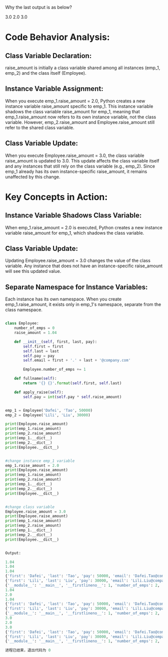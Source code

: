 Why the last output is as below?

3.0
2.0
3.0

# Code Behavior Analysis:

## Class Variable Declaration:

raise_amount is initially a class variable shared among all instances (emp_1, emp_2) and the class itself (Employee).

## Instance Variable Assignment:

When you execute emp_1.raise_amount = 2.0, Python creates a new instance variable raise_amount specific to emp_1.
This instance variable shadows the class variable raise_amount for emp_1, meaning that emp_1.raise_amount now refers to its own instance variable, not the class variable.
However, emp_2.raise_amount and Employee.raise_amount still refer to the shared class variable.

## Class Variable Update:

When you execute Employee.raise_amount = 3.0, the class variable raise_amount is updated to 3.0.
This update affects the class variable itself and any instances that still rely on the class variable (e.g., emp_2).
Since emp_1 already has its own instance-specific raise_amount, it remains unaffected by this change.

# Key Concepts in Action:
## Instance Variable Shadows Class Variable:

When emp_1.raise_amount = 2.0 is executed, Python creates a new instance variable raise_amount for emp_1, which shadows the class variable.
## Class Variable Update:

Updating Employee.raise_amount = 3.0 changes the value of the class variable.
Any instance that does not have an instance-specific raise_amount will see this updated value.

## Separate Namespace for Instance Variables:

Each instance has its own namespace. When you create emp_1.raise_amount, it exists only in emp_1's namespace, separate from the class namespace.

```python

class Employee:
    number_of_emps = 0
    raise_amount = 1.04

    def __init__(self, first, last, pay):
        self.first = first
        self.last = last
        self.pay = pay
        self.email = first + '.' + last + '@company.com'

        Employee.number_of_emps += 1

    def fullname(self):
        return '{} {}'.format(self.first, self.last)

    def apply_raise(self):
        self.pay = int(self.pay * self.raise_amount)


emp_1 = Employee('Dafei', 'Tao', 50000)
emp_2 = Employee('Lili', 'Liu', 30000)

print(Employee.raise_amount)
print(emp_1.raise_amount)
print(emp_2.raise_amount)
print(emp_1.__dict__)
print(emp_2.__dict__)
print(Employee.__dict__)


#change instance emp_1 variable
emp_1.raise_amount = 2.0
print(Employee.raise_amount)
print(emp_1.raise_amount)
print(emp_2.raise_amount)
print(emp_1.__dict__)
print(emp_2.__dict__)
print(Employee.__dict__)


#change class variable
Employee.raise_amount = 3.0
print(Employee.raise_amount)
print(emp_1.raise_amount)
print(emp_2.raise_amount)
print(emp_1.__dict__)
print(emp_2.__dict__)
print(Employee.__dict__)


Output:

1.04
1.04
1.04
{'first': 'Dafei', 'last': 'Tao', 'pay': 50000, 'email': 'Dafei.Tao@company.com'}
{'first': 'Lili', 'last': 'Liu', 'pay': 30000, 'email': 'Lili.Liu@company.com'}
{'__module__': '__main__', '__firstlineno__': 1, 'number_of_emps': 2, 'raise_amount': 1.04, '__init__': <function Employee.__init__ at 0x000001D4A7033C40>, 'fullname': <function Employee.fullname at 0x000001D4A7038900>, 'apply_raise': <function Employee.apply_raise at 0x000001D4A7038F40>, '__static_attributes__': ('email', 'first', 'last', 'pay'), '__dict__': <attribute '__dict__' of 'Employee' objects>, '__weakref__': <attribute '__weakref__' of 'Employee' objects>, '__doc__': None}
1.04
2.0
1.04
{'first': 'Dafei', 'last': 'Tao', 'pay': 50000, 'email': 'Dafei.Tao@company.com', 'raise_amount': 2.0}
{'first': 'Lili', 'last': 'Liu', 'pay': 30000, 'email': 'Lili.Liu@company.com'}
{'__module__': '__main__', '__firstlineno__': 1, 'number_of_emps': 2, 'raise_amount': 1.04, '__init__': <function Employee.__init__ at 0x000001D4A7033C40>, 'fullname': <function Employee.fullname at 0x000001D4A7038900>, 'apply_raise': <function Employee.apply_raise at 0x000001D4A7038F40>, '__static_attributes__': ('email', 'first', 'last', 'pay'), '__dict__': <attribute '__dict__' of 'Employee' objects>, '__weakref__': <attribute '__weakref__' of 'Employee' objects>, '__doc__': None}
3.0
2.0
3.0
{'first': 'Dafei', 'last': 'Tao', 'pay': 50000, 'email': 'Dafei.Tao@company.com', 'raise_amount': 2.0}
{'first': 'Lili', 'last': 'Liu', 'pay': 30000, 'email': 'Lili.Liu@company.com'}
{'__module__': '__main__', '__firstlineno__': 1, 'number_of_emps': 2, 'raise_amount': 3.0, '__init__': <function Employee.__init__ at 0x000001D4A7033C40>, 'fullname': <function Employee.fullname at 0x000001D4A7038900>, 'apply_raise': <function Employee.apply_raise at 0x000001D4A7038F40>, '__static_attributes__': ('email', 'first', 'last', 'pay'), '__dict__': <attribute '__dict__' of 'Employee' objects>, '__weakref__': <attribute '__weakref__' of 'Employee' objects>, '__doc__': None}

进程已结束，退出代码为 0




